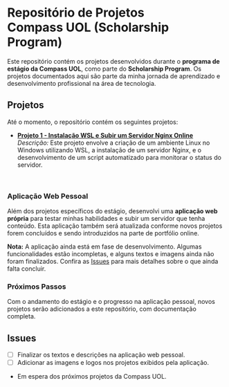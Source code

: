 # Repositório de Projetos<br>Compass UOL (Scholarship Program)
Este repositório contém os projetos desenvolvidos durante o **programa de estágio da Compass UOL**, como parte do **Scholarship Program**. Os projetos documentados aqui são parte da minha jornada de aprendizado e desenvolvimento profissional na área de tecnologia.

## Projetos

Até o momento, o repositório contém os seguintes projetos:

- **[Projeto 1 - Instalação WSL e Subir um Servidor Nginx Online](./Project_1/)**  
   *Descrição:* Este projeto envolve a criação de um ambiente Linux no Windows utilizando WSL, a instalação de um servidor Nginx, e o desenvolvimento de um script automatizado para monitorar o status do servidor.

<br>

### Aplicação Web Pessoal

Além dos projetos específicos do estágio, desenvolvi uma **aplicação web própria** para testar minhas habilidades e subir um servidor que tenha conteúdo. Esta aplicação também será atualizada conforme novos projetos forem concluídos e sendo introduzidos na parte de portfólio online.

**Nota:** A aplicação ainda está em fase de desenvolvimento. Algumas funcionalidades estão incompletas, e alguns textos e imagens ainda não foram finalizados. Confira as [Issues](#issues) para mais detalhes sobre o que ainda falta concluir.

### Próximos Passos

Com o andamento do estágio e o progresso na aplicação pessoal, novos projetos serão adicionados a este repositório, com documentação completa.

## Issues

- [ ] Finalizar os textos e descrições na aplicação web pessoal.
- [ ] Adicionar as imagens e logos nos projetos exibidos pela aplicação.

- Em espera dos próximos projetos da Compass UOL.
